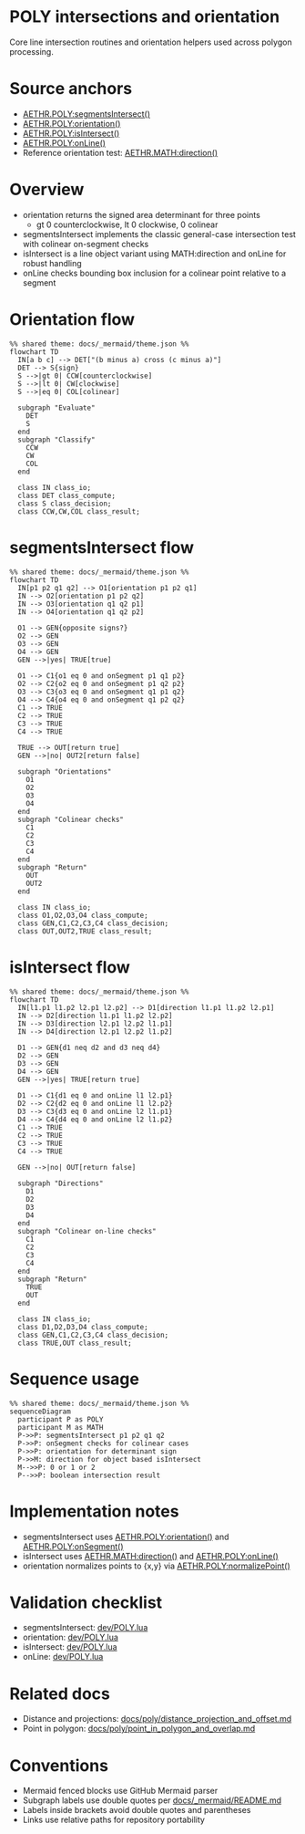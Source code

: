 # POLY intersections and orientation

Core line intersection routines and orientation helpers used across polygon processing.

# Source anchors
- [AETHR.POLY:segmentsIntersect()](../../dev/POLY.lua:44)
- [AETHR.POLY:orientation()](../../dev/POLY.lua:180)
- [AETHR.POLY:isIntersect()](../../dev/POLY.lua:1249)
- [AETHR.POLY:onLine()](../../dev/POLY.lua:1286)
- Reference orientation test: [AETHR.MATH:direction()](../../dev/MATH_.lua:96)

# Overview
- orientation returns the signed area determinant for three points
  - gt 0 counterclockwise, lt 0 clockwise, 0 colinear
- segmentsIntersect implements the classic general-case intersection test with colinear on-segment checks
- isIntersect is a line object variant using MATH:direction and onLine for robust handling
- onLine checks bounding box inclusion for a colinear point relative to a segment

# Orientation flow

```mermaid
%% shared theme: docs/_mermaid/theme.json %%
flowchart TD
  IN[a b c] --> DET["(b minus a) cross (c minus a)"]
  DET --> S{sign}
  S -->|gt 0| CCW[counterclockwise]
  S -->|lt 0| CW[clockwise]
  S -->|eq 0| COL[colinear]

  subgraph "Evaluate"
    DET
    S
  end
  subgraph "Classify"
    CCW
    CW
    COL
  end

  class IN class_io;
  class DET class_compute;
  class S class_decision;
  class CCW,CW,COL class_result;
```

# segmentsIntersect flow

```mermaid
%% shared theme: docs/_mermaid/theme.json %%
flowchart TD
  IN[p1 p2 q1 q2] --> O1[orientation p1 p2 q1]
  IN --> O2[orientation p1 p2 q2]
  IN --> O3[orientation q1 q2 p1]
  IN --> O4[orientation q1 q2 p2]

  O1 --> GEN{opposite signs?}
  O2 --> GEN
  O3 --> GEN
  O4 --> GEN
  GEN -->|yes| TRUE[true]

  O1 --> C1{o1 eq 0 and onSegment p1 q1 p2}
  O2 --> C2{o2 eq 0 and onSegment p1 q2 p2}
  O3 --> C3{o3 eq 0 and onSegment q1 p1 q2}
  O4 --> C4{o4 eq 0 and onSegment q1 p2 q2}
  C1 --> TRUE
  C2 --> TRUE
  C3 --> TRUE
  C4 --> TRUE

  TRUE --> OUT[return true]
  GEN -->|no| OUT2[return false]

  subgraph "Orientations"
    O1
    O2
    O3
    O4
  end
  subgraph "Colinear checks"
    C1
    C2
    C3
    C4
  end
  subgraph "Return"
    OUT
    OUT2
  end

  class IN class_io;
  class O1,O2,O3,O4 class_compute;
  class GEN,C1,C2,C3,C4 class_decision;
  class OUT,OUT2,TRUE class_result;
```

# isIntersect flow

```mermaid
%% shared theme: docs/_mermaid/theme.json %%
flowchart TD
  IN[l1.p1 l1.p2 l2.p1 l2.p2] --> D1[direction l1.p1 l1.p2 l2.p1]
  IN --> D2[direction l1.p1 l1.p2 l2.p2]
  IN --> D3[direction l2.p1 l2.p2 l1.p1]
  IN --> D4[direction l2.p1 l2.p2 l1.p2]

  D1 --> GEN{d1 neq d2 and d3 neq d4}
  D2 --> GEN
  D3 --> GEN
  D4 --> GEN
  GEN -->|yes| TRUE[return true]

  D1 --> C1{d1 eq 0 and onLine l1 l2.p1}
  D2 --> C2{d2 eq 0 and onLine l1 l2.p2}
  D3 --> C3{d3 eq 0 and onLine l2 l1.p1}
  D4 --> C4{d4 eq 0 and onLine l2 l1.p2}
  C1 --> TRUE
  C2 --> TRUE
  C3 --> TRUE
  C4 --> TRUE

  GEN -->|no| OUT[return false]

  subgraph "Directions"
    D1
    D2
    D3
    D4
  end
  subgraph "Colinear on-line checks"
    C1
    C2
    C3
    C4
  end
  subgraph "Return"
    TRUE
    OUT
  end

  class IN class_io;
  class D1,D2,D3,D4 class_compute;
  class GEN,C1,C2,C3,C4 class_decision;
  class TRUE,OUT class_result;
```

# Sequence usage

```mermaid
%% shared theme: docs/_mermaid/theme.json %%
sequenceDiagram
  participant P as POLY
  participant M as MATH
  P->>P: segmentsIntersect p1 p2 q1 q2
  P->>P: onSegment checks for colinear cases
  P->>P: orientation for determinant sign
  P->>M: direction for object based isIntersect
  M-->>P: 0 or 1 or 2
  P-->>P: boolean intersection result
```

# Implementation notes
- segmentsIntersect uses [AETHR.POLY:orientation()](../../dev/POLY.lua:180) and [AETHR.POLY:onSegment()](../../dev/POLY.lua:1286)
- isIntersect uses [AETHR.MATH:direction()](../../dev/MATH_.lua:96) and [AETHR.POLY:onLine()](../../dev/POLY.lua:1286)
- orientation normalizes points to {x,y} via [AETHR.POLY:normalizePoint()](../../dev/POLY.lua:236)

# Validation checklist
- segmentsIntersect: [dev/POLY.lua](../../dev/POLY.lua:44)
- orientation: [dev/POLY.lua](../../dev/POLY.lua:180)
- isIntersect: [dev/POLY.lua](../../dev/POLY.lua:1249)
- onLine: [dev/POLY.lua](../../dev/POLY.lua:1286)

# Related docs
- Distance and projections: [docs/poly/distance_projection_and_offset.md](./distance_projection_and_offset.md)
- Point in polygon: [docs/poly/point_in_polygon_and_overlap.md](./point_in_polygon_and_overlap.md)

# Conventions
- Mermaid fenced blocks use GitHub Mermaid parser
- Subgraph labels use double quotes per [docs/_mermaid/README.md](../_mermaid/README.md)
- Labels inside brackets avoid double quotes and parentheses
- Links use relative paths for repository portability